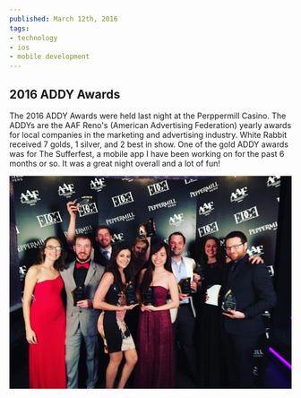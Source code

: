 ```yaml
---
published: March 12th, 2016
tags:
- technology
- ios
- mobile development
---
```


## 2016 ADDY Awards

<!-- preview -->
The 2016 ADDY Awards were held last night at the Perppermill Casino.  The ADDYs are the AAF Reno's (American Advertising Federation) yearly awards for local companies in the marketing and advertising industry. White Rabbit received 7 golds, 1 silver, and 2 best in show. One of the gold ADDY awards was for The Sufferfest, a mobile app I have been working on for the past 6 months or so. It was a great night overall and a lot of fun!

![](../resources/20160312/sr7AZnZ%20Medium.jpeg)
<!-- /preview -->
